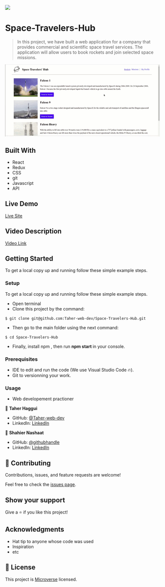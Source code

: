 ![](https://img.shields.io/badge/Microverse-blueviolet)

# Space-Travelers-Hub

> In this project, we have built a web application for a company that provides commercial and scientific space travel services. The application will allow users to book rockets and join selected space missions.



<img src='https://github.com/Taher-web-dev/Space-Travelers-Hub/blob/dev/src/assets/images/overview_animated.gif' alt='screenshot'/>


## Built With

- React
- Redux
- CSS
- git
- Javascript
- API


## Live Demo

[Live Site](https://space-hub-taher.netlify.app/)

## Video Description

[Video Link](https://drive.google.com/file/d/1W9g8Qu_winLxXiY_r5uo9PuQbNLnNa1b/view?usp=sharing)



## Getting Started

To get a local copy up and running follow these simple example steps.


### Setup

To get a local copy up and running follow these simple example steps.
- Open terminal
- Clone this project by the command: 

```
$ git clone git@github.com:Taher-web-dev/Space-Travelers-Hub.git
```

- Then go to the main folder using the next command:

```
$ cd Space-Travelers-Hub
```

- Finally, install npm , then run <b> npm start </b> in your console.

### Prerequisites

- IDE to edit and run the code (We use Visual Studio Code 🔥).
- Git to versionning your work.


### Usage

- Web developement practioner



👤 **Taher Haggui**

- GitHub: [@Taher-web-dev](https://github.com/Taher-web-dev)
- LinkedIn: [LinkedIn](https://www.linkedin.com/in/taher-haggui/)

👤 **Shahier Nashaat**

- GitHub: [@githubhandle](https://github.com/ShahierNashaat)
- LinkedIn: [LinkedIn](https://www.linkedin.com/in/shahier-nashaat-73519313a/)

## 🤝 Contributing

Contributions, issues, and feature requests are welcome!

Feel free to check the [issues page](../../issues/).

## Show your support

Give a ⭐️ if you like this project!

## Acknowledgments

- Hat tip to anyone whose code was used
- Inspiration
- etc

## 📝 License

This project is [Microverse](https://www.microverse.org/) licensed.
